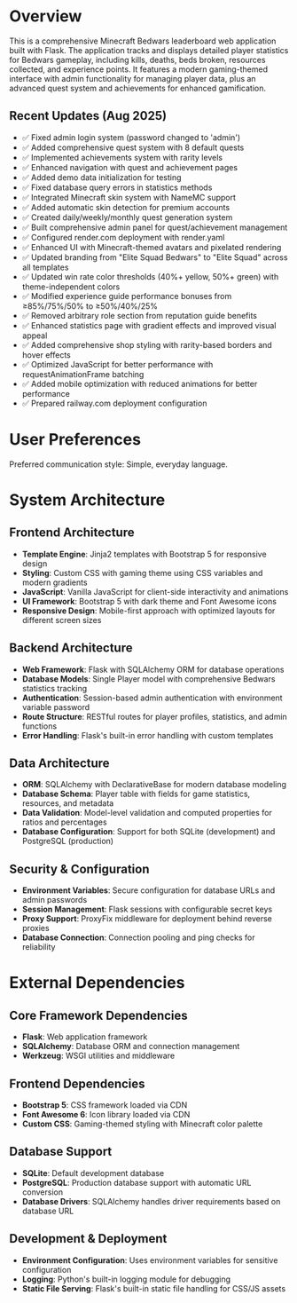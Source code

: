 # Overview

This is a comprehensive Minecraft Bedwars leaderboard web application built with Flask. The application tracks and displays detailed player statistics for Bedwars gameplay, including kills, deaths, beds broken, resources collected, and experience points. It features a modern gaming-themed interface with admin functionality for managing player data, plus an advanced quest system and achievements for enhanced gamification.

## Recent Updates (Aug 2025)
- ✅ Fixed admin login system (password changed to 'admin')
- ✅ Added comprehensive quest system with 8 default quests
- ✅ Implemented achievements system with rarity levels
- ✅ Enhanced navigation with quest and achievement pages
- ✅ Added demo data initialization for testing
- ✅ Fixed database query errors in statistics methods
- ✅ Integrated Minecraft skin system with NameMC support
- ✅ Added automatic skin detection for premium accounts
- ✅ Created daily/weekly/monthly quest generation system
- ✅ Built comprehensive admin panel for quest/achievement management
- ✅ Configured render.com deployment with render.yaml
- ✅ Enhanced UI with Minecraft-themed avatars and pixelated rendering
- ✅ Updated branding from "Elite Squad Bedwars" to "Elite Squad" across all templates
- ✅ Updated win rate color thresholds (40%+ yellow, 50%+ green) with theme-independent colors
- ✅ Modified experience guide performance bonuses from ≥85%/75%/50% to ≥50%/40%/25%
- ✅ Removed arbitrary role section from reputation guide benefits
- ✅ Enhanced statistics page with gradient effects and improved visual appeal
- ✅ Added comprehensive shop styling with rarity-based borders and hover effects
- ✅ Optimized JavaScript for better performance with requestAnimationFrame batching
- ✅ Added mobile optimization with reduced animations for better performance
- ✅ Prepared railway.com deployment configuration

# User Preferences

Preferred communication style: Simple, everyday language.

# System Architecture

## Frontend Architecture
- **Template Engine**: Jinja2 templates with Bootstrap 5 for responsive design
- **Styling**: Custom CSS with gaming theme using CSS variables and modern gradients
- **JavaScript**: Vanilla JavaScript for client-side interactivity and animations
- **UI Framework**: Bootstrap 5 with dark theme and Font Awesome icons
- **Responsive Design**: Mobile-first approach with optimized layouts for different screen sizes

## Backend Architecture
- **Web Framework**: Flask with SQLAlchemy ORM for database operations
- **Database Models**: Single Player model with comprehensive Bedwars statistics tracking
- **Authentication**: Session-based admin authentication with environment variable password
- **Route Structure**: RESTful routes for player profiles, statistics, and admin functions
- **Error Handling**: Flask's built-in error handling with custom templates

## Data Architecture
- **ORM**: SQLAlchemy with DeclarativeBase for modern database modeling
- **Database Schema**: Player table with fields for game statistics, resources, and metadata
- **Data Validation**: Model-level validation and computed properties for ratios and percentages
- **Database Configuration**: Support for both SQLite (development) and PostgreSQL (production)

## Security & Configuration
- **Environment Variables**: Secure configuration for database URLs and admin passwords
- **Session Management**: Flask sessions with configurable secret keys
- **Proxy Support**: ProxyFix middleware for deployment behind reverse proxies
- **Database Connection**: Connection pooling and ping checks for reliability

# External Dependencies

## Core Framework Dependencies
- **Flask**: Web application framework
- **SQLAlchemy**: Database ORM and connection management
- **Werkzeug**: WSGI utilities and middleware

## Frontend Dependencies
- **Bootstrap 5**: CSS framework loaded via CDN
- **Font Awesome 6**: Icon library loaded via CDN
- **Custom CSS**: Gaming-themed styling with Minecraft color palette

## Database Support
- **SQLite**: Default development database
- **PostgreSQL**: Production database support with automatic URL conversion
- **Database Drivers**: SQLAlchemy handles driver requirements based on database URL

## Development & Deployment
- **Environment Configuration**: Uses environment variables for sensitive configuration
- **Logging**: Python's built-in logging module for debugging
- **Static File Serving**: Flask's built-in static file handling for CSS/JS assets